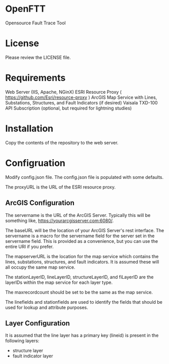 # OpenFTT
Opensource Fault Trace Tool

# License
Please review the LICENSE file.

# Requirements
Web Server (IIS, Apache, NGinX)
ESRI Resource Proxy ( https://github.com/Esri/resource-proxy )
ArcGIS Map Service with Lines, Substations, Structures, and Fault Indicators (if desired)
Vaisala TXD-100 API Subscription (optional, but required for lightning studies)

# Installation
Copy the contents of the repository to the web server.

# Configruation
Modify config.json file.  The config.json file is populated with some defaults.

The proxyURL is the URL of the ESRI resource proxy.

## ArcGIS Configuration
The servername is the URL of the ArcGIS Server.  Typically this will be something like, https://yourarcgisserver.com:6080/.

The baseURL will be the location of your ArcGIS Server's rest interface.  The servername is a macro for the servername field for the server set in the servername field.  This is provided as a convenience, but you can use the entire URI if you prefer.

The mapserverURL is the location for the map service which contains the lines, substations, structures, and fault indicators.  It is assumed these will all occupy the same map service.

The stationLayerID, lineLayerID, structureLayerID, and fiLayerID are the layerIDs within the map service for each layer type.

The maxrecordcount should be set to be the same as the map service.

The linefields and stationfields are used to identify the fields that should be used for lookup and attribute purposes.

## Layer Configuration
It is assumed that the line layer has a primary key (lineid) is present in the following layers: 
* structure layer
* fault indicator layer

